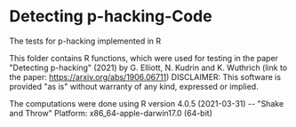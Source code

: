 # Detecting p-hacking-Code
The tests for p-hacking implemented in R

This folder contains R functions, which were used for testing in the paper "Detecting p-hacking" (2021) by G. Elliott, N. Kudrin and K. Wuthrich (link to the paper: https://arxiv.org/abs/1906.06711)
DISCLAIMER: This software is provided "as is" without warranty of any kind, expressed or implied.

The computations were done using R version 4.0.5 (2021-03-31) -- "Shake and Throw"
Platform: x86_64-apple-darwin17.0 (64-bit)

